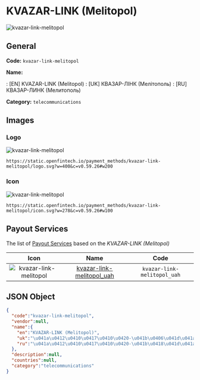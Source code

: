 
# KVAZAR-LINK (Melitopol) 
![kvazar-link-melitopol](https://static.openfintech.io/payment_methods/kvazar-link-melitopol/logo.svg?w=400&c=v0.59.26#w200)  

## General 
**Code:** `kvazar-link-melitopol` 
 
**Name:** 
 
:	[EN] KVAZAR-LINK (Melitopol) 
:	[UK] КВАЗАР-ЛІНК (Мелітополь) 
:	[RU] КВАЗАР-ЛИНК (Мелитополь) 
 
**Category:** `telecommunications` 
 

## Images 

### Logo 
![kvazar-link-melitopol](https://static.openfintech.io/payment_methods/kvazar-link-melitopol/logo.svg?w=400&c=v0.59.26#w200)  

```
https://static.openfintech.io/payment_methods/kvazar-link-melitopol/logo.svg?w=400&c=v0.59.26#w200
```  

### Icon 
![kvazar-link-melitopol](https://static.openfintech.io/payment_methods/kvazar-link-melitopol/icon.svg?w=278&c=v0.59.26#w100)  

```
https://static.openfintech.io/payment_methods/kvazar-link-melitopol/icon.svg?w=278&c=v0.59.26#w100
```  

## Payout Services 
 
The list of [Payout Services](/payout-services/) based on the _KVAZAR-LINK (Melitopol)_ 

|Icon|Name|Code| 
|:---:|:---:|:---:| 
|![kvazar-link-melitopol](https://static.openfintech.io/payout_methods/kvazar-link-melitopol/icon.png?w=278&c=v0.59.26#w40) |[kvazar-link-melitopol_uah](/payout-services/kvazar-link-melitopol_uah/)|`kvazar-link-melitopol_uah`| 
 

## JSON Object 

```json
{
  "code":"kvazar-link-melitopol",
  "vendor":null,
  "name":{
    "en":"KVAZAR-LINK (Melitopol)",
    "uk":"\u041a\u0412\u0410\u0417\u0410\u0420-\u041b\u0406\u041d\u041a (\u041c\u0435\u043b\u0456\u0442\u043e\u043f\u043e\u043b\u044c)",
    "ru":"\u041a\u0412\u0410\u0417\u0410\u0420-\u041b\u0418\u041d\u041a (\u041c\u0435\u043b\u0438\u0442\u043e\u043f\u043e\u043b\u044c)"
  },
  "description":null,
  "countries":null,
  "category":"telecommunications"
}
```  
